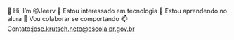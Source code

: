 👋 Hi, I’m @Jeerv
👀 Estou interessado em tecnologia
🌱 Estou aprendendo no alura
💞️ Vou colaborar se comportando
📫 Contato:jose.krutsch.neto@escola.pr.gov.br
